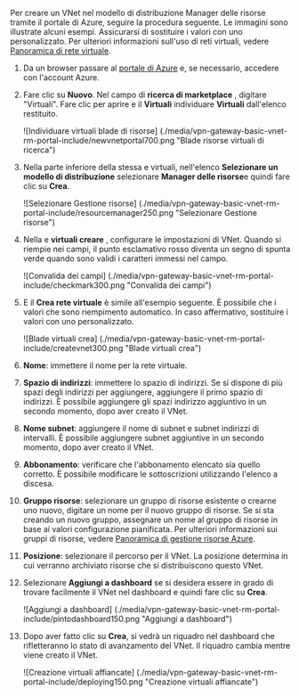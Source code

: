 Per creare un VNet nel modello di distribuzione Manager delle risorse tramite il portale di Azure, seguire la procedura seguente. Le immagini sono illustrate alcuni esempi. Assicurarsi di sostituire i valori con uno personalizzato. Per ulteriori informazioni sull'uso di reti virtuali, vedere [Panoramica di rete virtuale](../articles/virtual-network/virtual-networks-overview.md).

1. Da un browser passare al [portale di Azure](http://portal.azure.com) e, se necessario, accedere con l'account Azure.

2. Fare clic su **Nuovo**. Nel campo di **ricerca di marketplace** , digitare "Virtuali". Fare clic per aprire e il **Virtuali** individuare **Virtuali** dall'elenco restituito.

    ![Individuare virtuali blade di risorse] (./media/vpn-gateway-basic-vnet-rm-portal-include/newvnetportal700.png "Blade risorse virtuali di ricerca")

3. Nella parte inferiore della stessa e virtuali, nell'elenco **Selezionare un modello di distribuzione** selezionare **Manager delle risorse**e quindi fare clic su **Crea**.


    ![Selezionare Gestione risorse] (./media/vpn-gateway-basic-vnet-rm-portal-include/resourcemanager250.png "Selezionare Gestione risorse")

4. Nella e **virtuali creare** , configurare le impostazioni di VNet. Quando si riempie nei campi, il punto esclamativo rosso diventa un segno di spunta verde quando sono validi i caratteri immessi nel campo.

    ![Convalida dei campi] (./media/vpn-gateway-basic-vnet-rm-portal-include/checkmark300.png "Convalida dei campi")

5. E il **Crea rete virtuale** è simile all'esempio seguente. È possibile che i valori che sono riempimento automatico. In caso affermativo, sostituire i valori con uno personalizzato.

    ![Blade virtuali crea] (./media/vpn-gateway-basic-vnet-rm-portal-include/createvnet300.png "Blade virtuali crea")

6. **Nome**: immettere il nome per la rete virtuale.

7. **Spazio di indirizzi**: immettere lo spazio di indirizzi. Se si dispone di più spazi degli indirizzi per aggiungere, aggiungere il primo spazio di indirizzi. È possibile aggiungere gli spazi indirizzo aggiuntivo in un secondo momento, dopo aver creato il VNet.
 
8. **Nome subnet**: aggiungere il nome di subnet e subnet indirizzi di intervalli. È possibile aggiungere subnet aggiuntive in un secondo momento, dopo aver creato il VNet.

10. **Abbonamento**: verificare che l'abbonamento elencato sia quello corretto. È possibile modificare le sottoscrizioni utilizzando l'elenco a discesa.

11. **Gruppo risorse**: selezionare un gruppo di risorse esistente o crearne uno nuovo, digitare un nome per il nuovo gruppo di risorse. Se si sta creando un nuovo gruppo, assegnare un nome al gruppo di risorse in base ai valori configurazione pianificata. Per ulteriori informazioni sui gruppi di risorse, vedere [Panoramica di gestione risorse Azure](resource-group-overview.md#resource-groups).

12. **Posizione**: selezionare il percorso per il VNet. La posizione determina in cui verranno archiviato risorse che si distribuiscono questo VNet.

13. Selezionare **Aggiungi a dashboard** se si desidera essere in grado di trovare facilmente il VNet nel dashboard e quindi fare clic su **Crea**.
    
    ![Aggiungi a dashboard] (./media/vpn-gateway-basic-vnet-rm-portal-include/pintodashboard150.png "Aggiungi a dashboard")

14. Dopo aver fatto clic su **Crea**, si vedrà un riquadro nel dashboard che rifletteranno lo stato di avanzamento del VNet. Il riquadro cambia mentre viene creato il VNet.

    ![Creazione virtuali affiancate] (./media/vpn-gateway-basic-vnet-rm-portal-include/deploying150.png "Creazione virtuali affiancate")
